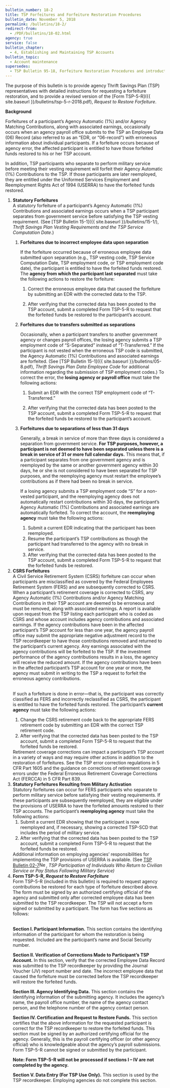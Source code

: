 ```yaml
---
bulletin_number: 18-2
title: TSP Forfeitures and Forfeiture Restoration Procedures
bulletin_date: November 5, 2018
permalink: /bulletins/18-2/
redirect-from:
  - /PDF/bulletins/18-02.html
agency: true
service: false
bulletin_chapter:
  - 4, Establishing and Maintaining TSP Accounts
bulletin_topic:
  - Account maintenance
supersedes:
  - TSP Bulletin 95-18, Forfeiture Restoration Procedures and introduction of Form TSP-5-R, Request to Restore Forfeitures, dated May 18, 1995.
---
```


The purpose of this bulletin is to provide agency Thrift Savings Plan (TSP) representatives with detailed instructions for requesting a forfeiture restoration, and to provide a revised version of the [Form TSP-5-R]({{ site.baseurl }}/bulletins/tsp-5-r-2018.pdf), _Request to Restore Forfeiture_.

<p><strong>Background</strong></p>
<p>Forfeitures of a participant’s Agency Automatic (1%) and/or Agency Matching Contributions, along with associated earnings, occasionally occurs when an agency payroll office submits to the TSP an Employee Data (06) Record (also referred to as an “EDR, or “06-record”) with erroneous information about individual participants. If a forfeiture occurs because of agency error, the affected participant is entitled to have those forfeited funds restored to his or her TSP account.</p>
<p>In addition, TSP participants who separate to perform military service before meeting their vesting requirement will forfeit their Agency Automatic (1%) Contributions to the TSP. If those participants are later reemployed, they are entitled under the Uniformed Services Employment and Reemployment Rights Act of 1994 (USERRA) to have the forfeited funds restored.</p>
<ol class="topLevel"><!--    I.  Statutory Forfeitures -->
<li id="one"><strong>Statutory Forfeitures</strong>

<div class="topLevelContent" markdown="1">A statutory forfeiture of a participant’s Agency Automatic (1%) Contributions and associated earnings occurs when a TSP participant separates from government service before satisfying the TSP vesting requirement. (See [TSP Bulletin 15-1]({{ site.baseurl }}/bulletins/15-1/), <i>Thrift Savings Plan Vesting Requirements and the TSP Service Computation Date</i>.)</div>

<ol class="outlineLevel"><!--    I.A  Forfeitures due to incorrect employee data upon separation  -->
<li>
<p><strong>Forfeitures due to incorrect employee data upon separation</strong></p>
<p>If the forfeiture occurred because of erroneous employee data submitted upon separation (e.g., TSP vesting code, TSP Service Computation Date, TSP employment code, or TSP employment code date), the participant is entitled to have the forfeited funds restored. The <b>agency from which the participant last separated</b> must take the following actions to restore the forfeiture:</p>
</li>
<!--   I.A.1  --><ol>
<li>
<p>Correct the erroneous employee data that caused the forfeiture by submitting an EDR with the corrected data to the TSP.</p>
</li>
<!--   I.A.2  -->
<li>
<p>After verifying that the corrected data has been posted to the TSP account, submit a completed Form TSP-5-R to request that the forfeited funds be restored to the participant’s account.</p>
</li>
</ol><!--    I.B  Error Reports  -->
<li>
<p><strong>Forfeitures due to transfers submitted as separations</strong></p>

Occasionally, when a participant transfers to another government agency or changes payroll offices, the losing agency submits a TSP employment code of “S-Separated” instead of “T-Transferred.” If the participant is not vested when the erroneous TSP code is submitted, the Agency Automatic (1%) Contributions and associated earnings are forfeited. (See [TSP Bulletin 15-1]({{ site.baseurl }}/bulletins/05-8.pdf), <i>Thrift Savings Plan Data Employee Code</i> for additional information regarding the submission of TSP employment codes.) To correct the error, the <b>losing agency or payroll office</b> must take the following actions:

<ol>
<li>Submit an EDR with the correct TSP employment code of “T-Transferred.”</li>
<li>
<p>After verifying that the corrected data has been posted to the TSP account, submit a completed Form TSP-5-R to request that the forfeited funds be restored to the participant’s account.</p>
</li>
</ol></li>
<!--    I.C  Negative Adjustment Reports  -->
<li>
<p><strong>Forfeitures due to separations of less than 31 days</strong></p>
<p>Generally, a break in service of more than three days is considered a separation from government service. <b>For TSP purposes, however, a participant is not deemed to have been separated unless there is a break in service of 31 or more full calendar days.</b> This means that, if a participant separates from one government agency and is reemployed by the same or another government agency within 30 days, he or she is not considered to have been separated for TSP purposes, and the reemploying agency must restart the employee’s contributions as if there had been no break in service.</p>
<p>If a losing agency submits a TSP employment code “S” for a non-vested participant, and the reemploying agency does not automatically restart contributions within 30 days, the participant’s Agency Automatic (1%) Contributions and associated earnings are automatically forfeited. To correct the account, the <b>reemploying agency</b> must take the following actions:</p>
<ol>
<li>Submit a current EDR indicating that the participant has been reemployed.</li>
<li>Resume the participant’s TSP contributions as though the participant had transferred to the agency with no break in service.</li>
<li>After verifying that the corrected data has been posted to the TSP account, submit a completed Form TSP-5-R to request that the forfeited funds be restored.</li>
</ol></li>
</ol></li>
<li id="two"><strong>CSRS Forfeitures</strong>
<div class="topLevelContent">A Civil Service Retirement System (CSRS) forfeiture can occur when participants are misclassified as covered by the Federal Employees Retirement System (FERS) and are subsequently corrected to CSRS. When a participant’s retirement coverage is corrected to CSRS, any Agency Automatic (1%) Contributions and/or Agency Matching Contributions in their TSP account are deemed to be erroneous and must be removed, along with associated earnings. A report is available upon request from the TSP listing each participant who is coded as CSRS and whose account includes agency contributions and associated earnings. If the agency contributions have been in the affected participant’s TSP account for less than one year, the agency payroll office may submit the appropriate negative adjustment record to the TSP recordkeeper to have those contributions removed and returned to the participant’s current agency. Any earnings associated with the agency contributions will be forfeited to the TSP. If the investment performance of the agency contributions results in a loss, the agency will receive the reduced amount. If the agency contributions have been in the affected participant’s TSP account for one year or more, the agency must submit in writing to the TSP a request to forfeit the erroneous agency contributions. <br><br>
<p>If such a forfeiture is done in error—that is, the participant was correctly classified as FERS and incorrectly reclassified as CSRS, the participant is entitled to have the forfeited funds restored. The participant’s <b>current agency</b> must take the following actions:</p>
</div>
<ol class="outlineLevel"><!--    II.A  Change the CSRS retirement code back  -->
<li>Change the CSRS retirement code back to the appropriate FERS retirement code by submitting an EDR with the correct TSP retirement code.</li>
<li>After verifying that the corrected data has been posted to the TSP account, submit a completed Form TSP-5-R to request that the forfeited funds be restored.</li>
</ol>
<div class="topLevelContent">Retirement coverage corrections can impact a participant’s TSP account in a variety of ways and may require other actions in addition to the restoration of forfeitures. See the TSP error correction regulations in 5 CFR Part 1605 and the guidance on corrections of retirement coverage errors under the Federal Erroneous Retirement Coverage Corrections Act (FERCCA) in 5 CFR Part 839.</div>
</li>
<li id="three"><strong>Statutory Forfeitures Resulting from Military Activation</strong>
<div class="topLevelContent">Statutory forfeitures can occur for FERS participants who separate to perform military service before satisfying their vesting requirements. If these participants are subsequently reemployed, they are eligible under the provisions of USERRA to have the forfeited amounts restored to their TSP accounts. The participant’s <b>reemploying agency</b> must take the following actions:</div>
<ol class="outlineLevel"><!--    III.A  Submit a current EDR   -->
<li>Submit a current EDR showing that the participant is now reemployed and, if necessary, showing a corrected TSP-SCD that includes the period of military service.</li>
<li>After verifying that the corrected data has been posted to the TSP account, submit a completed Form TSP-5-R to request that the forfeited funds be restored.</li>
</ol>
<div class="topLevelContent">Additional information on employing agencies’ responsibilities for implementing the TSP provisions of USERRA is available. (See <a class="popup newWindow" href="02-7.pdf">TSP Bulletin 02-7<img src="/resources/images/icon_newWindow.png" alt="New window" title="Page opens in a new window" width="21" height="15"></a>, <i>TSP Participation of Individuals Who Return to Civilian Service or Pay Status Following Military Service)</i></div>
</li>
<li id="four"><strong>Form TSP-5-R, <i>Request to Restore Forfeiture</i></strong>
<div class="topLevelContent">Form TSP-5-R (included in this bulletin) is required to request agency contributions be restored for each type of forfeiture described above. The form must be signed by an authorized certifying official of the agency and submitted only after corrected employee data has been submitted to the TSP recordkeeper. The TSP will not accept a form signed or submitted by a participant. The form has five sections as follows:<br><br>
<p><strong>Section I. Participant Information.</strong> This section contains the identifying information of the participant for whom the restoration is being requested. Included are the participant’s name and Social Security number.</p>
<p><strong>Section II. Verification of Corrections Made to Participant’s TSP Account.</strong> In this section, verify that the corrected Employee Data Record was submitted to the TSP recordkeeper by providing the Journal Voucher (JV) report number and date. The incorrect employee data that caused the forfeiture must be corrected before the TSP recordkeeper will restore the forfeited funds.</p>
<p><strong>Section III. Agency Identifying Data.</strong> This section contains the identifying information of the submitting agency. It includes the agency’s name, the payroll office number, the name of the agency contact person, and the telephone number of the agency contact person.</p>
<p><strong>Section IV. Certification and Request to Restore Funds.</strong> This section certifies that the above information for the requested participant is correct for the TSP recordkeeper to restore the forfeited funds. This section must be signed by an authorized certifying official for the agency. Generally, this is the payroll certifying officer (or other agency official) who is knowledgeable about the agency’s payroll submissions. Form TSP-5-R cannot be signed or submitted by the participant.</p>
<p><strong>Note: Form TSP-5-R will not be processed if sections I – IV are not completed by the agency.</strong></p>
<p><strong>Section V. Data Entry (For TSP Use Only).</strong> This section is used by the TSP recordkeeper. Employing agencies do not complete this section.</p>
</div>
</li>
</ol>

<!-- CONTENT END -->
